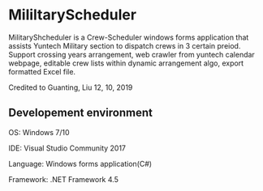 # MililtaryScheduler


MilitaryShcheduler is a Crew-Scheduler windows forms application that assists Yuntech Military section to dispatch crews in 3 certain preiod.
Support crossing years arrangement, web crawler from yuntech calendar webpage, editable crew lists within dynamic arrangement algo, export formatted Excel file.

Credited to Guanting, Liu    12, 10, 2019

Developement environment
---------------------------
OS: Windows 7/10

IDE: Visual Studio Community 2017

Language: Windows forms application(C#)

Framework: .NET Framework 4.5
